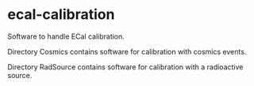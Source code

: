 # ecal-calibration
Software to handle ECal calibration.

Directory Cosmics contains software for calibration with cosmics events.

Directory RadSource contains software for calibration with a radioactive source.
